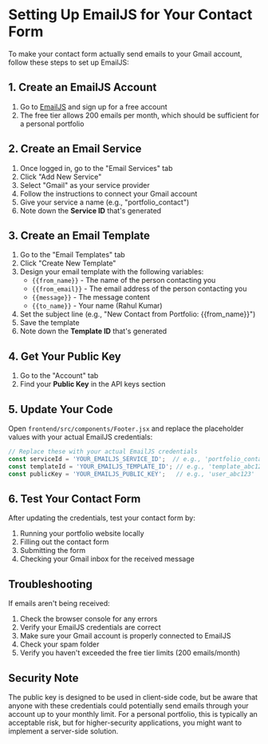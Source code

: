 # Setting Up EmailJS for Your Contact Form

To make your contact form actually send emails to your Gmail account, follow these steps to set up EmailJS:

## 1. Create an EmailJS Account

1. Go to [EmailJS](https://www.emailjs.com/) and sign up for a free account
2. The free tier allows 200 emails per month, which should be sufficient for a personal portfolio

## 2. Create an Email Service

1. Once logged in, go to the "Email Services" tab
2. Click "Add New Service"
3. Select "Gmail" as your service provider
4. Follow the instructions to connect your Gmail account
5. Give your service a name (e.g., "portfolio_contact")
6. Note down the **Service ID** that's generated

## 3. Create an Email Template

1. Go to the "Email Templates" tab
2. Click "Create New Template"
3. Design your email template with the following variables:
   - `{{from_name}}` - The name of the person contacting you
   - `{{from_email}}` - The email address of the person contacting you
   - `{{message}}` - The message content
   - `{{to_name}}` - Your name (Rahul Kumar)
4. Set the subject line (e.g., "New Contact from Portfolio: {{from_name}}")
5. Save the template
6. Note down the **Template ID** that's generated

## 4. Get Your Public Key

1. Go to the "Account" tab
2. Find your **Public Key** in the API keys section

## 5. Update Your Code

Open `frontend/src/components/Footer.jsx` and replace the placeholder values with your actual EmailJS credentials:

```jsx
// Replace these with your actual EmailJS credentials
const serviceId = 'YOUR_EMAILJS_SERVICE_ID';  // e.g., 'portfolio_contact'
const templateId = 'YOUR_EMAILJS_TEMPLATE_ID'; // e.g., 'template_abc123'
const publicKey = 'YOUR_EMAILJS_PUBLIC_KEY';   // e.g., 'user_abc123'
```

## 6. Test Your Contact Form

After updating the credentials, test your contact form by:
1. Running your portfolio website locally
2. Filling out the contact form
3. Submitting the form
4. Checking your Gmail inbox for the received message

## Troubleshooting

If emails aren't being received:
1. Check the browser console for any errors
2. Verify your EmailJS credentials are correct
3. Make sure your Gmail account is properly connected to EmailJS
4. Check your spam folder
5. Verify you haven't exceeded the free tier limits (200 emails/month)

## Security Note

The public key is designed to be used in client-side code, but be aware that anyone with these credentials could potentially send emails through your account up to your monthly limit. For a personal portfolio, this is typically an acceptable risk, but for higher-security applications, you might want to implement a server-side solution. 